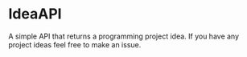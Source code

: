 # IdeaAPI
A simple API that returns a programming project idea. If you have any project ideas feel free to make an issue.

